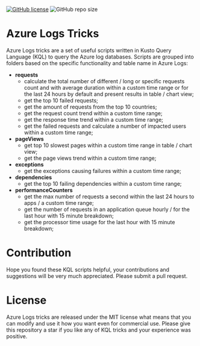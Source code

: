 [![GitHub license](https://img.shields.io/github/license/kate-orlova/azure-logs-tricks.svg)](https://github.com/kate-orlova/azure-logs-tricks/blob/master/LICENSE)
![GitHub repo size](https://img.shields.io/github/repo-size/kate-orlova/azure-logs-tricks.svg?style=flat)

# Azure Logs Tricks

Azure Logs tricks are a set of useful scripts written in Kusto Query Language (KQL) to query the Azure log databases. Scripts are grouped into folders based on the specific functionality and table name in Azure Logs:
* **requests**
   * calculate the total number of different / long or specific requests count and with average duration within a custom time range or for the last 24 hours by default and present results in table / chart view;
   * get the top 10 failed requests;
   * get the amount of requests from the top 10 countries;
   * get the request count trend within a custom time range;
   * get the response time trend within a custom time range;
   * get the failed requests and calculate a number of impacted users within a custom time range;
* **pageViews**
   * get top 10 slowest pages within a custom time range in table / chart view;
   * get the page views trend within a custom time range;
* **exceptions**
    * get the exceptions causing failures within a custom time range;
* **dependencies**
    * get the top 10 failing dependencies within a custom time range;
* **performanceCounters**
    * get the max number of requests a second within the last 24 hours to apps / a custom time range;
    * get the number of requests in an application queue hourly / for the last hour with 15 minute breakdown;
    * get the processor time usage for the last hour with 15 minute breakdown;

# Contribution
Hope you found these KQL scripts helpful, your contributions and suggestions will be very much appreciated. Please submit a pull request.

# License
Azure Logs tricks are released under the MIT license what means that you can modify and use it how you want even for commercial use. Please give this repository a star if you like any of KQL tricks and your experience was positive.
